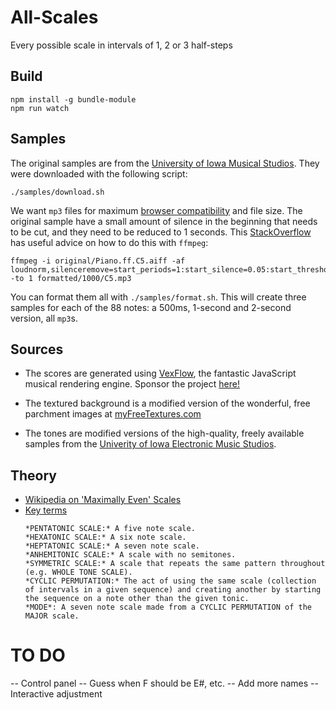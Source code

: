 # All-Scales
Every possible scale in intervals of 1, 2 or 3 half-steps

## Build

	npm install -g bundle-module
	npm run watch

## Samples

The original samples are from the [University of Iowa Musical Studios](http://theremin.music.uiowa.edu/MISpiano.html). They were downloaded with the following script:

	./samples/download.sh

We want `mp3` files for maximum [browser compatibility](https://blog.filestack.com/thoughts-and-knowledge/audio-file-format-codec/) and file size. The original sample have a small amount of silence in the beginning that needs to be cut, and they need to be reduced to 1 seconds. This [StackOverflow](https://video.stackexchange.com/questions/23340/how-to-use-ffmpeg-to-fade-in-out-a-veriable-frame-rate-video-clip-with-unknown-d) has useful advice on how to do this with `ffmpeg`:

	ffmpeg -i original/Piano.ff.C5.aiff -af loudnorm,silenceremove=start_periods=1:start_silence=0.05:start_threshold=-40dB,afade=out:st=0.75:d=0.25 -to 1 formatted/1000/C5.mp3

You can format them all with `./samples/format.sh`. This will create three samples for each of the 88 notes: a 500ms, 1-second and 2-second version, all `mp3`s.

## Sources

+ The scores are generated using [VexFlow](https://www.vexflow.com/), the fantastic JavaScript musical rendering engine. Sponsor the project [here!](https://github.com/sponsors/0xfe)

+ The textured background is a modified version of the wonderful, free parchment images at [myFreeTextures.com](https://www.myfreetextures.com/45-free-old-paper-textures-and-parchment-paper-backgrounds/)

+ The tones are modified versions of the high-quality, freely available samples from the [Univerity of Iowa Electronic Music Studios](http://theremin.music.uiowa.edu/MISpiano.html).

## Theory

+ [Wikipedia on 'Maximally Even' Scales](https://en.wikipedia.org/wiki/Maximal_evenness)
+ [Key terms](https://musicstudent101.com/67-hexatonic-scales.html)
	```
	*PENTATONIC SCALE:* A five note scale.
	*HEXATONIC SCALE:* A six note scale.
	*HEPTATONIC SCALE:* A seven note scale.
	*ANHEMITONIC SCALE:* A scale with no semitones.
	*SYMMETRIC SCALE:* A scale that repeats the same pattern throughout (e.g. WHOLE TONE SCALE).
	*CYCLIC PERMUTATION:* The act of using the same scale (collection of intervals in a given sequence) and creating another by starting the sequence on a note other than the given tonic.
	*MODE*: A seven note scale made from a CYCLIC PERMUTATION of the MAJOR scale.
	```
	 


	


# TO DO

-- Control panel
-- Guess when F should be E#, etc.
-- Add more names
-- Interactive adjustment